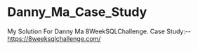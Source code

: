 # Danny_Ma_Case_Study
My Solution For Danny Ma 8WeekSQLChallenge.
Case Study:-- https://8weeksqlchallenge.com/
